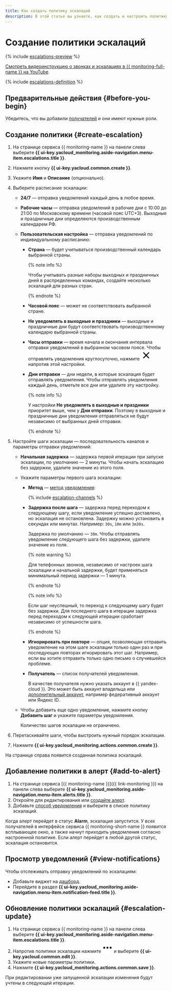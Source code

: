 ```yaml
---
title: Как создать политику эскалаций
description: В этой статье вы узнаете, как создать и настроить политику эскалаций для своевременного оповещения пользователей о критических событиях.
---
```


# Создание политики эскалаций

{% include [escalations-preview](../../../_includes/monitoring/escalations-preview.md) %}


[Смотреть видеоинструкцию о звонках и эскалациях в {{ monitoring-full-name }} на YouTube](https://www.youtube.com/watch?v=iAGfn-I0CtY).



{% include [escalations-definition](../../../_includes/monitoring/escalation-definition.md) %}

## Предварительные действия {#before-you-begin}

Убедитесь, что вы добавили [получателей](../../concepts/alerting/notification-channel.md#channel-parameters) и они имеют нужные роли.

## Создание политики {#create-escalation}

1. На странице сервиса {{ monitoring-name }} на панели слева выберите **{{ ui-key.yacloud_monitoring.aside-navigation.menu-item.escalations.title }}**.
1. Нажмите кнопку **{{ ui-key.yacloud.common.create }}**.
1. Укажите **Имя** и **Описание** (опционально).

1. Выберите расписание эскалации:
 
   * **24/7** — отправка уведомлений каждый день в любое время.

   * **Рабочие часы** — отправка уведомлений в рабочие дни с 10:00 до 21:00 по Московскому времени (часовой пояс UTC+3). Выходные и праздничные дни определяются производственным календарем РФ.

   * **Пользовательская настройка** — отправка уведомлений по индивидуальному расписанию:

      * **Страна** — будет учитываться производственный календарь выбранной страны.

        {% note info %}

        Чтобы учитывать разные наборы выходных и праздничных дней в распределенных командах, создайте несколько эскалаций для разных стран.

        {% endnote %}

      * **Часовой пояс** — может не соответствовать выбранной стране.
      * **Не уведомлять в выходные и праздники** — выходные и праздничные дни будут соответствовать производственному календарю выбранной страны.
      * **Часы отправки** — время начала и окончания интервала отправки уведомлений в выбранном часовом поясе. Чтобы отправлять уведомления круглосуточно, нажмите ![image](../../../_assets/console-icons/xmark.svg) напротив этой настройки.
      * **Дни отправки** — дни недели, в которые эскалация будет отправлять уведомления. Чтобы отправлять уведомления каждый день, отметьте все дни или удалите эту настройку.

        {% note info %}

        У настройки **Не уведомлять в выходные и праздники** приоритет выше, чем у **Дни отправки**. Поэтому в выходные и праздничные дни уведомления отправляться не будут независимо от выбранных дней отправки.

        {% endnote %}

1. Настройте шаги эскалации — последовательность каналов и параметры отправки уведомлений:

    * **Начальная задержка** — задержка первой итерации при запуске эскалации, по умолчанию — 2 минуты. Чтобы начать эскалацию без задержки, удалите значение из этого поля.
    * Укажите параметры первого шага эскалации: 
      * **Метод** — [метод уведомления](../../concepts/alerting/notification-channel.md#channel-parameters):
       
          {% include [escalation-channels](../../../_includes/monitoring/escalation-channels.md) %}

      * **Задержка после шага** — задержка перед переходом к следующему шагу, если уведомление успешно доставлено, но эскалация не остановлена. Задержку можно установить в секундах или минутах. Например: `30s`, `10m` или `3m30s`.
      
        Задержка по умолчанию — `30m`. Чтобы отправлять уведомление следующего шага без задержки, удалите значение из поля.

        {% note warning %}

        Для телефонных звонков, независимо от настроек шага эскалации и начальной задержки, будет применяться минимальный период задержки — 1 минута.

        {% endnote %}

        {% note info %}

        Если шаг неуспешный, то переход к следующему шагу будет без задержки. Для последнего шага в итерации задержка перед переходом к следующей итерации сработает независимо от успешности шага.

        {% endnote %}

      * **Игнорировать при повторе** — опция, позволяющая отправить уведомление на этом шаге эскалации только один раз и при последующих повторах игнорировать этот шаг. Например, если вы хотите отправить только одно письмо о случившейся проблеме.
      * **Получатель** — список получателей уведомления.
        
        В качестве получателя нужно указать аккаунт в {{ yandex-cloud }}. Это может быть аккаунт владельца или [дополнительный аккаунт](../../../iam/concepts/users/accounts.md), например федеративный аккаунт или Яндекс ID.
    * Чтобы добавить еще одно уведомление, нажмите кнопку **Добавить шаг** и укажите параметры уведомления.
        
      Количество шагов эскалации не ограничено.

1. Перетаскивайте шаги, чтобы выстроить нужный порядок эскалации.
1. Нажмите **{{ ui-key.yacloud_monitoring.actions.common.create }}**.

На странице справа появится созданная политика эскалаций.

## Добавление политики в алерт {#add-to-alert}

1. На странице сервиса [{{ monitoring-name }}]({{ link-monitoring }}) на панели слева выберите **{{ ui-key.yacloud_monitoring.aside-navigation.menu-item.alerts.title }}**.
1. Откройте для редактирования или [создайте алерт](create-alert.md).
1. Добавьте [способ уведомления](../../operations/alert/create-alert.md) и выберите в списке политику эскалаций.

Когда алерт перейдет в статус **Alarm**, эскалация запустится. У всех получателей в интерфейсе сервиса {{ monitoring-short-name }} появится всплывающее окно, а также начнут приходить уведомления согласно настроенной политике. Если алерт перейдет в любой другой статус, эскалация остановится.

## Просмотр уведомлений {#view-notifications}

Чтобы отслеживать отправку уведомлений по эскалациям: 
* Добавьте виджет на [дашборд](../dashboard/add-widget.md#escalation).
* Перейдите в раздел **{{ ui-key.yacloud_monitoring.aside-navigation.menu-item.notification-feed.title }}**.

## Обновление политики эскалаций {#escalation-update}

1. На странице сервиса {{ monitoring-name }} на панели слева выберите **{{ ui-key.yacloud_monitoring.aside-navigation.menu-item.escalations.title }}**.
1. Напротив политики эскалации нажмите ![image](../../../_assets/console-icons/ellipsis.svg) и выберите **{{ ui-key.yacloud.common.edit }}**.
1. Укажите новые параметры политики.
1. Нажмите **{{ ui-key.yacloud_monitoring.actions.common.save }}**.

При редактировании уже запущенной эскалации изменения будут учтены в следующей итерации.